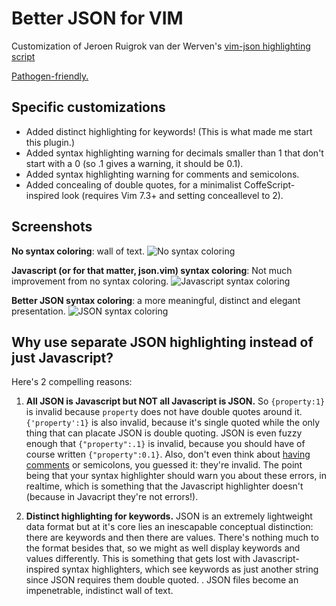 Better JSON for VIM
==================

Customization of Jeroen Ruigrok van der Werven's [vim-json highlighting script](http://www.vim.org/scripts/script.php?script_id=1945)

[Pathogen-friendly.](https://github.com/tpope/vim-pathogen)

Specific customizations
-----------------------

* Added distinct highlighting for keywords! (This is what made me start this plugin.)
* Added syntax highlighting warning for decimals smaller than 1 that don't start with a 0 (so .1 gives a warning, it should be 0.1).
* Added syntax highlighting warning for comments and semicolons.
* Added concealing of double quotes, for a minimalist CoffeScript-inspired look (requires Vim 7.3+ and setting conceallevel to 2).

Screenshots
-----------

**No syntax coloring**: wall of text.
![No syntax coloring](http://farm8.staticflickr.com/7085/7370791592_24e418869b_o.jpg)

**Javascript (or for that matter, json.vim) syntax coloring**: Not much improvement from no syntax coloring.
![Javascript syntax coloring](http://farm8.staticflickr.com/7076/7370791528_3dcd4e5593_o.jpg)

**Better JSON syntax coloring**: a more meaningful, distinct and elegant presentation.
![JSON syntax coloring](http://farm8.staticflickr.com/7234/7185560283_b9ed8d0ce6_o.jpg)


Why use separate JSON highlighting instead of just Javascript?
--------------------------------------------------------------

Here's 2 compelling reasons:

1. **All JSON is Javascript but NOT all Javascript is JSON.** So `{property:1}` is invalid because `property` does not have double quotes around it. `{'property':1}` is also invalid, because it's single quoted while the only thing that can placate JSON is double quoting. JSON is even fuzzy enough that `{"property":.1}` is invalid, because you should have of course written `{"property":0.1}`. Also, don't even think about [having comments](http://stackoverflow.com/questions/244777/can-i-comment-a-json-file) or semicolons, you guessed it: they're invalid. The point being that your syntax highlighter should warn you about these errors, in realtime, which is something that the Javascript highlighter doesn't (because in Javacript they're not errors!).

2. **Distinct highlighting for keywords.** JSON is an extremely lightweight data format but at it's core lies an inescapable conceptual distinction: there are keywords and then there are values. There's nothing much to the format besides that, so we might as well display keywords and values differently. This is something that gets lost with Javascript-inspired syntax highlighters, which see keywords as just another string since JSON requires them double quoted. . JSON files become an impenetrable, indistinct wall of text.
